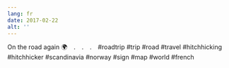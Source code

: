 ```yaml
---
lang: fr
date: 2017-02-22
alt: ''
---
```


On the road again 🌍⠀
.⠀
.⠀
.⠀
#roadtrip #trip #road #travel #hitchhicking #hitchhicker #scandinavia #norway #sign #map #world #french
